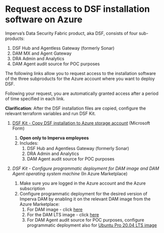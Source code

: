# Request access to DSF installation software on Azure

Imperva’s Data Security Fabric product, aka DSF, consists of four sub-products:
1. DSF Hub and Agentless Gateway (formerly Sonar)
2. DAM MX and Agent Gateway
3. DRA Admin and Analytics 
4. DAM Agent audit source for POC purposes

The following links allow you to request access to the installation software of the three subproducts for the Azure account where you want to deploy DSF.

Following your request, you are automatically granted access after a period of time specified in each link.

**Clarification**: After the DSF installation files are copied, configure the relevant terraform variables and run DSF Kit.

1. [DSF Kit - Copy DSF installation to Azure storage account](https://forms.office.com/e/x7BbjawLtf) (Microsoft Form)
   1. **Open only to Imperva employees**
   2. Includes:
      1. DSF Hub and Agentless Gateway (formerly Sonar)
      2. DRA Admin and Analytics 
      3. DAM Agent audit source for POC purposes

2. _DSF Kit - Configure programmatic deployment for DAM image and DAM Agent operating system machine_ (In Azure Marketplace)
   1. Make sure you are logged in the Azure account and the Azure subscription 
   2. Configure programmatic deployment for the desired version of Imperva DAM by enabling it on the relevant DAM image from the Azure Marketplace:
      1. For DAM image - click [here](https://portal.azure.com/#view/Microsoft_Azure_Marketplace/LegalTermsSkuProgrammaticAccessBlade/legalTermsSkuProgrammaticAccessData~/%7B%22product%22%3A%7B%22publisherId%22%3A%22imperva%22%2C%22offerId%22%3A%22imperva-dam-v14%22%2C%22planId%22%3A%22securesphere-imperva-dam-14%22%2C%22standardContractAmendmentsRevisionId%22%3Anull%2C%22isCspEnabled%22%3Atrue%7D%7D)
      2. For the DAM LTS image - click [here](https://portal.azure.com/#view/Microsoft_Azure_Marketplace/LegalTermsSkuProgrammaticAccessBlade/legalTermsSkuProgrammaticAccessData~/%7B%22product%22%3A%7B%22publisherId%22%3A%22imperva%22%2C%22offerId%22%3A%22imperva-dam-v14-lts%22%2C%22planId%22%3A%22securesphere-imperva-dam-14%22%2C%22standardContractAmendmentsRevisionId%22%3Anull%2C%22isCspEnabled%22%3Atrue%7D%7D)
      3. For DAM Agent audit source for POC purposes, configure programmatic deployment also for [Ubuntu Pro 20.04 LTS image](https://portal.azure.com/#view/Microsoft_Azure_Marketplace/LegalTermsSkuProgrammaticAccessBlade/legalTermsSkuProgrammaticAccessData~/%7B%22product%22%3A%7B%22publisherId%22%3A%22canonical%22%2C%22offerId%22%3A%220001-com-ubuntu-pro-focal%22%2C%22planId%22%3A%22pro-20_04-lts%22%2C%22standardContractAmendmentsRevisionId%22%3Anull%2C%22isCspEnabled%22%3Atrue%7D%7D)


